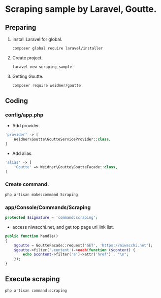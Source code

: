 # Scraping sample by Laravel, Goutte.
## Preparing
1. Install Laravel for global.
    ```sh
    composer global require laravel/installer
    ```
1. Create project.
    ```sh
    laravel new scraping_sample
    ```
1. Getting Goutte.
    ```sh
    composer require weidner/goutte
    ```
## Coding
### config/app.php
- Add provider.
```php
'provider' -> [
    Weidner\Goutte\GoutteServiceProvider::class,
]
```
- Add alias.
```php
'alias' -> [
    'Goutte' => Weidner\Goutte\GoutteFacade::class,
]
```
### Create command.
```sh
php artisan make:command Scraping
```
### app/Console/Commands/Scraping
```php
protected $signature = 'command:scraping';
```
- access niwacchi.net, and get top page url link list.
```php
public function handle()
{
    $goutte = GoutteFacade::request('GET', 'https://niwacchi.net');
    $goutte->filter('.content')->each(function ($content) {
        echo $content->filter('a')->attr('href') . "\n";
    });
}
```
## Execute scraping
```sh
php artisan command:scraping
```
